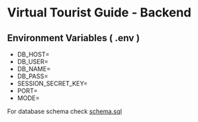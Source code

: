 # Virtual Tourist Guide - Backend

## Environment Variables ( .env )
- DB_HOST=
- DB_USER=
- DB_NAME=
- DB_PASS=
- SESSION_SECRET_KEY=
- PORT=
- MODE=


For database schema check [schema.sql](/schema.sql)